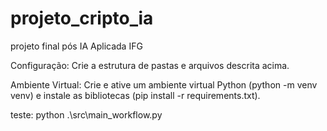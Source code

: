 # projeto_cripto_ia
projeto final pós IA Aplicada IFG

Configuração: Crie a estrutura de pastas e arquivos descrita acima.

Ambiente Virtual: Crie e ative um ambiente virtual Python (python -m venv venv) e instale as bibliotecas (pip install -r requirements.txt).

teste: 
python .\src\main_workflow.py    
